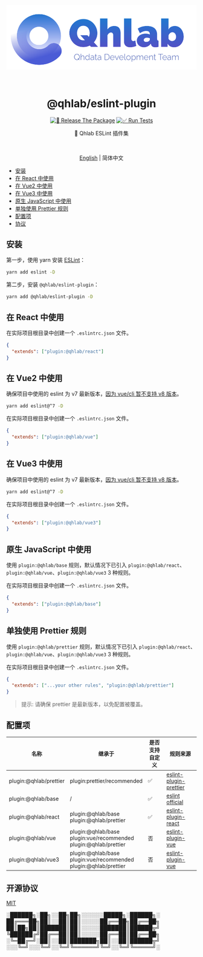 <p align="center">
  <img src="logo-medium.png" alt="logo" width="550px" />
</p>

<br />
<h1 align="center">@qhlab/eslint-plugin</h1>

<p align="center">
  <a href="https://github.com/iamyoki/qhlab-eslint-plugin/actions/workflows/release.yml"><img src="https://github.com/iamyoki/qhlab-eslint-plugin/actions/workflows/release.yml/badge.svg?branch=main" alt="🚀 Release The Package"></a>
  <a href="https://github.com/iamyoki/qhlab-eslint-plugin/actions/workflows/test.yml"><img src="https://github.com/iamyoki/qhlab-eslint-plugin/actions/workflows/test.yml/badge.svg" alt="✅ Run Tests"></a>
</p>
<p align="center">🧪 Qhlab ESLint 插件集</p>

<br />

<p align="center">
  <a href="README.md">English</a> | 简体中文
</p>

- [安装](#installation)
- [在 React 中使用](#use-in-react)
- [在 Vue2 中使用](#use-in-vue2)
- [在 Vue3 中使用](#use-in-vue3)
- [原生 JavaScript 中使用](#use-in-vanilla-js)
- [单独使用 Prettier 规则](#use-prettier-rules-alone)
- [配置项](#config-references)
- [协议](#license)

## 安装

第一步，使用 yarn 安装 [ESLint](https://eslint.org/)：

```sh
yarn add eslint -D
```

第二步，安装 `@qhlab/eslint-plugin`：

```sh
yarn add @qhlab/eslint-plugin -D
```

## 在 React 中使用

在实际项目根目录中创建一个 `.eslintrc.json` 文件。

```json
{
  "extends": ["plugin:@qhlab/react"]
}
```

## 在 Vue2 中使用

确保项目中使用的 eslint 为 v7 最新版本，[因为 vue/cli 暂不支持 v8 版本](https://github.com/vuejs/vue-cli/issues/6759)。

```sh
yarn add eslint@^7 -D
```

在实际项目根目录中创建一个 `.eslintrc.json` 文件。

```json
{
  "extends": ["plugin:@qhlab/vue"]
}
```

## 在 Vue3 中使用

确保项目中使用的 eslint 为 v7 最新版本，[因为 vue/cli 暂不支持 v8 版本](https://github.com/vuejs/vue-cli/issues/6759)。

```sh
yarn add eslint@^7 -D
```

在实际项目根目录中创建一个 `.eslintrc.json` 文件。

```json
{
  "extends": ["plugin:@qhlab/vue3"]
}
```

## 原生 JavaScript 中使用

使用 `plugin:@qhlab/base` 规则，默认情况下已引入 `plugin:@qhlab/react`、`plugin:@qhlab/vue`、`plugin:@qhlab/vue3` 3 种规则。

在实际项目根目录中创建一个 `.eslintrc.json` 文件。

```json
{
  "extends": ["plugin:@qhlab/base"]
}
```

## 单独使用 Prettier 规则

使用 `plugin:@qhlab/prettier` 规则，默认情况下已引入 `plugin:@qhlab/react`、`plugin:@qhlab/vue`、`plugin:@qhlab/vue3` 3 种规则。

在实际项目根目录中创建一个 `.eslintrc.json` 文件。

```json
{
  "extends": ["...your other rules", "plugin:@qhlab/prettier"]
}
```

> 提示: 请确保 prettier 是最新版本，以免配置被覆盖。

## 配置项

| 名称                   | 继承于                                                       | 是否支持自定义 | 规则来源                                                     |
| ---------------------- | ------------------------------------------------------------ | -------------- | ------------------------------------------------------------ |
| plugin:@qhlab/prettier | plugin:prettier/recommended                                  | ✅              | [eslint-plugin-prettier](https://github.com/prettier/eslint-plugin-prettier) |
| plugin:@qhlab/base     | /                                                            | ✅              | [eslint official](https://eslint.org/docs/rules/)            |
| plugin:@qhlab/react    | plugin:@qhlab/base <br />plugin:@qhlab/prettier              | ✅              | [eslint-plugin-react](https://github.com/yannickcr/eslint-plugin-react) |
| plugin:@qhlab/vue      | plugin:@qhlab/base <br />plugin:vue/recommended <br />plugin:@qhlab/prettier | 否             | [eslint-plugin-vue](https://github.com/vuejs/eslint-plugin-vue) |
| plugin:@qhlab/vue3     | plugin:@qhlab/base <br />plugin:vue/recommended <br />plugin:@qhlab/prettier | 否             | [eslint-plugin-vue](https://github.com/vuejs/eslint-plugin-vue) |

## 开源协议

[MIT](https://choosealicense.com/licenses/mit/)

░██████╗░██╗░░██╗██╗░░░░░░█████╗░██████╗░
██╔═══██╗██║░░██║██║░░░░░██╔══██╗██╔══██╗
██║██╗██║███████║██║░░░░░███████║██████╦╝
╚██████╔╝██╔══██║██║░░░░░██╔══██║██╔══██╗
░╚═██╔═╝░██║░░██║███████╗██║░░██║██████╦╝
░░░╚═╝░░░╚═╝░░╚═╝╚══════╝╚═╝░░╚═╝╚═════╝░
